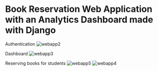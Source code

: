 # Book Reservation Web Application with an Analytics Dashboard made with Django

Authentication
![webapp2](https://user-images.githubusercontent.com/68674002/145207803-1c2da859-cb15-435f-947a-d21e836cd29e.PNG)

Dashboard
![webapp3](https://user-images.githubusercontent.com/68674002/145208468-dec2a7bd-6dd2-45fd-9b8e-d1d3d1264fc6.PNG)

Reserving books for students
![webapp5](https://user-images.githubusercontent.com/68674002/145208472-370590e7-9371-472a-8fa2-7c73f44c6e38.PNG)
![webapp4](https://user-images.githubusercontent.com/68674002/145208470-882480ca-22dd-43de-bde5-3634c8e905b7.PNG)
